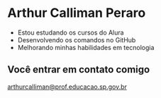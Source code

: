 # Arthur Calliman Peraro

- Estou estudando os cursos do Alura
- Desenvolvendo os comandos no GitHub
- Melhorando minhas habilidades em tecnologia

## Você entrar em contato comigo ##  
  
arthurcalliman@prof.educacao.sp.gov.br
